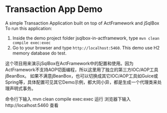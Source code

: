 Transaction App Demo
======================
 
A simple Transaction Application built on top of ActFramework and jSqlBox 
To run this application: 
1. Inside the demo project folder jsqlbox-in-actframework, type `mvn clean compile exec:exec`
2. Go to your browser and type `http://localhost:5460`. 
This demo use H2 memory database do test.

这个项目用来演示jSqlBox在ActFramework中的配置和使用。因为ActFramework不支持AOP切面编程，所以这里用了独立的第三方IOC/AOP工具jBeanBox。
如果不满意jBeanBox，也可以切换成其它IOC/AOP工具如Guice或Spring等，具体配置可见其它Demo示例，都大同小异，都是生成一个代理类来处理声明式事务。

命令行下输入 mvn clean compile exec:exec 运行
浏览器下输入 http://localhost:5460 查看